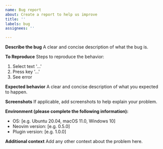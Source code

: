 ```yaml
---
name: Bug report
about: Create a report to help us improve
title: ''
labels: bug
assignees: ''

---
```


**Describe the bug**
A clear and concise description of what the bug is.

**To Reproduce**
Steps to reproduce the behavior:
1. Select text '...'
2. Press key '...'
3. See error

**Expected behavior**
A clear and concise description of what you expected to happen.

**Screenshots**
If applicable, add screenshots to help explain your problem.

**Environment (please complete the following information):**
 - OS: [e.g. Ubuntu 20.04, macOS 11.0, Windows 10]
 - Neovim version: [e.g. 0.5.0]
 - Plugin version: [e.g. 1.0.0]

**Additional context**
Add any other context about the problem here.
